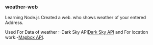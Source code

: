 ### weather-web
Learning Node.js 
Created a web. who shows weather of your entered Address.

Used For Data of weather :-Dark Sky API[Dark Sky API](https://darksky.net/dev "Dark sky's Homepage") and For location work:-[Mapbox API](https://www.mapbox.com "Mapbox's Homepage").
